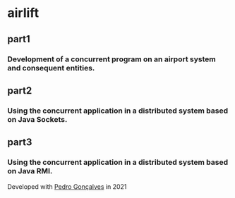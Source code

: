 # airlift

## part1
### Development of a concurrent program on an airport system and consequent entities.
## part2
### Using the concurrent application in a distributed system based on Java Sockets.
## part3
### Using the concurrent application in a distributed system based on Java RMI.

Developed with [Pedro Gonçalves](https://github.com/PedroG-8) in 2021
